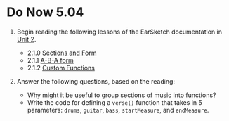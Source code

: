 # Do Now 5.04

1. Begin reading the following lessons of the EarSketch documentation in [Unit 2](http://earsketch.gatech.edu/category/unit-2).

    * 2.1.0 [Sections and Form](https://earsketch.gatech.edu/earsketch2/#?curriculum=2-1-0)
    * 2.1.1 [A-B-A form](https://earsketch.gatech.edu/earsketch2/#?curriculum=2-1-1)
    * 2.1.2 [Custom Functions](https://earsketch.gatech.edu/earsketch2/#?curriculum=2-1-2)

2. Answer the following questions, based on the reading:
    * Why might it be useful to group sections of music into functions?
    * Write the code for defining a `verse()` function that takes in 5 parameters: `drums`, `guitar`, `bass`, `startMeasure`, and `endMeasure`.
